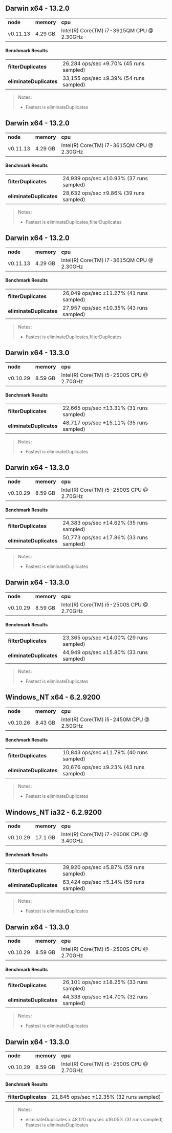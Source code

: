 Darwin x64 - 13.2.0
-----

<table><tr><td><b>node</b></td><td><b>memory</b></td><td><b>cpu</b></td></tr><tr><td>v0.11.13</td><td>4.29 GB</td><td>Intel(R) Core(TM) i7-3615QM CPU @ 2.30GHz</td></tr></table>

#### Benchmark Results ####

<table><tr><td><b>filterDuplicates</b></td><td>26,284 ops/sec ±9.70% (45 runs sampled)
</td></tr><tr><td><b>eliminateDuplicates</b></td><td>33,155 ops/sec ±9.39% (54 runs sampled)
</td></tr></table>

> Notes:
> - Fastest is eliminateDuplicates


Darwin x64 - 13.2.0
-----

<table><tr><td><b>node</b></td><td><b>memory</b></td><td><b>cpu</b></td></tr><tr><td>v0.11.13</td><td>4.29 GB</td><td>Intel(R) Core(TM) i7-3615QM CPU @ 2.30GHz</td></tr></table>

#### Benchmark Results ####

<table><tr><td><b>filterDuplicates</b></td><td>24,939 ops/sec ±10.93% (37 runs sampled)
</td></tr><tr><td><b>eliminateDuplicates</b></td><td>28,632 ops/sec ±9.86% (39 runs sampled)
</td></tr></table>

> Notes:
> - Fastest is eliminateDuplicates,filterDuplicates


Darwin x64 - 13.2.0
-----

<table><tr><td><b>node</b></td><td><b>memory</b></td><td><b>cpu</b></td></tr><tr><td>v0.11.13</td><td>4.29 GB</td><td>Intel(R) Core(TM) i7-3615QM CPU @ 2.30GHz</td></tr></table>

#### Benchmark Results ####

<table><tr><td><b>filterDuplicates</b></td><td>26,049 ops/sec ±11.27% (41 runs sampled)
</td></tr><tr><td><b>eliminateDuplicates</b></td><td>27,957 ops/sec ±10.35% (43 runs sampled)
</td></tr></table>

> Notes:
> - Fastest is eliminateDuplicates,filterDuplicates


Darwin x64 - 13.3.0
-----

<table><tr><td><b>node</b></td><td><b>memory</b></td><td><b>cpu</b></td></tr><tr><td>v0.10.29</td><td>8.59 GB</td><td>Intel(R) Core(TM) i5-2500S CPU @ 2.70GHz</td></tr></table>

#### Benchmark Results ####

<table><tr><td><b>filterDuplicates</b></td><td>22,665 ops/sec ±13.31% (31 runs sampled)
</td></tr><tr><td><b>eliminateDuplicates</b></td><td>48,717 ops/sec ±15.11% (35 runs sampled)
</td></tr></table>

> Notes:
> - Fastest is eliminateDuplicates


Darwin x64 - 13.3.0
-----

<table><tr><td><b>node</b></td><td><b>memory</b></td><td><b>cpu</b></td></tr><tr><td>v0.10.29</td><td>8.59 GB</td><td>Intel(R) Core(TM) i5-2500S CPU @ 2.70GHz</td></tr></table>

#### Benchmark Results ####

<table><tr><td><b>filterDuplicates</b></td><td>24,383 ops/sec ±14.62% (35 runs sampled)
</td></tr><tr><td><b>eliminateDuplicates</b></td><td>50,773 ops/sec ±17.86% (33 runs sampled)
</td></tr></table>

> Notes:
> - Fastest is eliminateDuplicates


Darwin x64 - 13.3.0
-----

<table><tr><td><b>node</b></td><td><b>memory</b></td><td><b>cpu</b></td></tr><tr><td>v0.10.29</td><td>8.59 GB</td><td>Intel(R) Core(TM) i5-2500S CPU @ 2.70GHz</td></tr></table>

#### Benchmark Results ####

<table><tr><td><b>filterDuplicates</b></td><td>23,365 ops/sec ±14.00% (29 runs sampled)
</td></tr><tr><td><b>eliminateDuplicates</b></td><td>44,949 ops/sec ±15.80% (33 runs sampled)
</td></tr></table>

> Notes:
> - Fastest is eliminateDuplicates


Windows_NT x64 - 6.2.9200
-----

<table><tr><td><b>node</b></td><td><b>memory</b></td><td><b>cpu</b></td></tr><tr><td>v0.10.26</td><td>8.43 GB</td><td>Intel(R) Core(TM) i5-2450M CPU @ 2.50GHz</td></tr></table>

#### Benchmark Results ####

<table><tr><td><b>filterDuplicates</b></td><td>10,843 ops/sec ±11.79% (40 runs sampled)
</td></tr><tr><td><b>eliminateDuplicates</b></td><td>20,676 ops/sec ±9.23% (43 runs sampled)
</td></tr></table>

> Notes:
> - Fastest is eliminateDuplicates

Windows_NT ia32 - 6.2.9200
-----

<table><tr><td><b>node</b></td><td><b>memory</b></td><td><b>cpu</b></td></tr><tr><td>v0.10.29</td><td>17.1 GB</td><td>Intel(R) Core(TM) i7-2600K CPU @ 3.40GHz</td></tr></table>

#### Benchmark Results ####

<table><tr><td><b>filterDuplicates</b></td><td>39,920 ops/sec ±5.87% (59 runs sampled)
</td></tr><tr><td><b>eliminateDuplicates</b></td><td>63,424 ops/sec ±5.14% (59 runs sampled)
</td></tr></table>

> Notes:
> - Fastest is eliminateDuplicates


Darwin x64 - 13.3.0
-----

<table><tr><td><b>node</b></td><td><b>memory</b></td><td><b>cpu</b></td></tr><tr><td>v0.10.29</td><td>8.59 GB</td><td>Intel(R) Core(TM) i5-2500S CPU @ 2.70GHz</td></tr></table>

#### Benchmark Results ####

<table><tr><td><b>filterDuplicates</b></td><td>26,101 ops/sec ±18.25% (33 runs sampled)
</td></tr><tr><td><b>eliminateDuplicates</b></td><td>44,338 ops/sec ±14.70% (32 runs sampled)
</td></tr></table>

> Notes:
> - Fastest is eliminateDuplicates


Darwin x64 - 13.3.0
-----

<table><tr><td><b>node</b></td><td><b>memory</b></td><td><b>cpu</b></td></tr><tr><td>v0.10.29</td><td>8.59 GB</td><td>Intel(R) Core(TM) i5-2500S CPU @ 2.70GHz</td></tr></table>

#### Benchmark Results ####

<table><tr><td><b>filterDuplicates</b></td><td>21,845 ops/sec ±12.35% (32 runs sampled)
</td></tr></table>

> Notes:
> - eliminateDuplicates x 48,120 ops/sec ±16.05% (31 runs sampled)
Fastest is eliminateDuplicates


